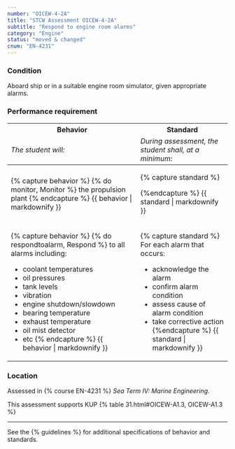 ```yaml
---
number: "OICEW-4-2A"
title: "STCW Assessment OICEW-4-2A"
subtitle: "Respond to engine room alarms"
category: "Engine"
status: "moved & changed"
cnum: "EN-4231"
---
```

### Condition

Aboard ship or in a suitable engine room simulator, given appropriate alarms.

### Performance requirement 

<table width='100%' class='Guidelines'>
 <thead>
 <tr>
     <th class='thirty'>Behavior</th>
     <th class='seventy'>Standard</th>
 </tr>
 <tr>
     <td><em>The student will:</em></td>
     <td><em>During assessment, the student shall, at a minimum:</em></td>
 </tr>
 </thead>
 <tbody>
 

<tr><td>

{% capture behavior %}
{% do monitor, Monitor %} the propulsion plant
{% endcapture %}
{{ behavior | markdownify }}

</td><td>

{% capture standard %}

{%endcapture %}
{{ standard | markdownify }}

</td></tr>



<tr><td>

{% capture behavior %}
{% do respondtoalarm, Respond %} to all alarms including:

* coolant temperatures
* oil pressures
* tank levels
* vibration
* engine shutdown/slowdown
* bearing temperature
* exhaust temperature
* oil mist detector
* etc
{% endcapture %}
{{ behavior | markdownify }}

</td><td>

{% capture standard %}
For each alarm that occurs:

  * acknowledge the alarm
  * confirm alarm condition
  * assess cause of alarm condition
  * take corrective action
{%endcapture %}
{{ standard | markdownify }}

</td></tr>



 </tbody>
 </table>

### Location

Assessed in  {% course  EN-4231 %}  *Sea Term IV: Marine Engineering*.

This assessment supports KUP {% table 31.html#OICEW-A1.3, OICEW-A1.3 %}

***



See the {% guidelines %} for additional specifications of behavior and standards.